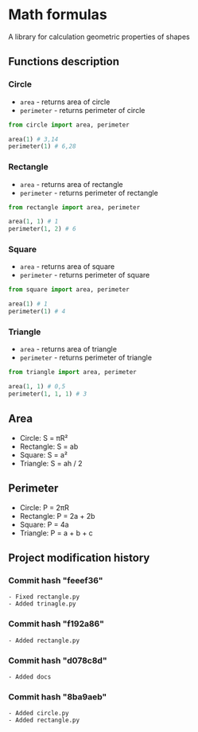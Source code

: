 # Math formulas

A library for calculation geometric properties of shapes

## Functions description

### Cirсle

- `area` - returns area of circle
- `perimeter` - returns perimeter of circle

```python
from cirсle import area, perimeter

area(1) # 3,14
perimeter(1) # 6,28
```

### Rectangle

- `area` - returns area of rectangle
- `perimeter` - returns perimeter of rectangle

```python
from rectangle import area, perimeter

area(1, 1) # 1
perimeter(1, 2) # 6
```

### Square

- `area` - returns area of square
- `perimeter` - returns perimeter of square

```python
from square import area, perimeter

area(1) # 1
perimeter(1) # 4
```

### Triangle

- `area` - returns area of triangle
- `perimeter` - returns perimeter of triangle

```python
from triangle import area, perimeter

area(1, 1) # 0,5
perimeter(1, 1, 1) # 3
```

## Area
- Circle: S = πR²
- Rectangle: S = ab
- Square: S = a²
- Triangle: S = ah / 2

## Perimeter
- Circle: P = 2πR
- Rectangle: P = 2a + 2b
- Square: P = 4a
- Triangle: P = a + b + c

## Project modification history

### Commit hash "feeef36"

    - Fixed rectangle.py
    - Added trinagle.py

### Commit hash "f192a86"

    - Added rectangle.py

### Commit hash "d078c8d"

    - Added docs

### Commit hash "8ba9aeb"
   
    - Added circle.py
    - Added rectangle.py

    